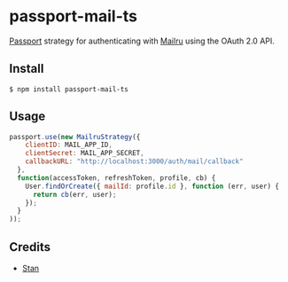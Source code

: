 # passport-mail-ts

[Passport](http://passportjs.org/) strategy for authenticating with [Mailru](http://mail.ru/)
using the OAuth 2.0 API.

## Install

    $ npm install passport-mail-ts

## Usage

```js
passport.use(new MailruStrategy({
    clientID: MAIL_APP_ID,
    clientSecret: MAIL_APP_SECRET,
    callbackURL: "http://localhost:3000/auth/mail/callback"
  },
  function(accessToken, refreshToken, profile, cb) {
    User.findOrCreate({ mailId: profile.id }, function (err, user) {
      return cb(err, user);
    });
  }
));
```
## Credits

  - [Stan](http://github.com/stan-ros)
